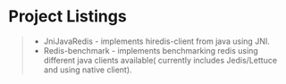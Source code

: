 # Project Listings
> - JniJavaRedis - implements hiredis-client from java using JNI.
> - Redis-benchmark - implements benchmarking redis using different java clients available( currently includes Jedis/Lettuce and using native client).

